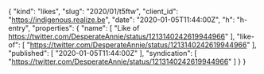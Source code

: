 {
  "kind": "likes",
  "slug": "2020/01/t5ftw",
  "client_id": "https://indigenous.realize.be",
  "date": "2020-01-05T11:44:00Z",
  "h": "h-entry",
  "properties": {
    "name": [
      "Like of https://twitter.com/DesperateAnnie/status/1213140242619944966"
    ],
    "like-of": [
      "https://twitter.com/DesperateAnnie/status/1213140242619944966"
    ],
    "published": [
      "2020-01-05T11:44:00Z"
    ],
    "syndication": [
      "https://twitter.com/DesperateAnnie/status/1213140242619944966"
    ]
  }
}
